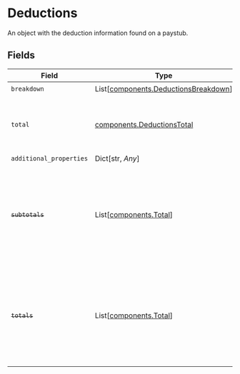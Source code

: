 # Deductions

An object with the deduction information found on a paystub.


## Fields

| Field                                                                                                                   | Type                                                                                                                    | Required                                                                                                                | Description                                                                                                             |
| ----------------------------------------------------------------------------------------------------------------------- | ----------------------------------------------------------------------------------------------------------------------- | ----------------------------------------------------------------------------------------------------------------------- | ----------------------------------------------------------------------------------------------------------------------- |
| `breakdown`                                                                                                             | List[[components.DeductionsBreakdown](../../models/components/deductionsbreakdown.md)]                                  | :heavy_check_mark:                                                                                                      | N/A                                                                                                                     |
| `total`                                                                                                                 | [components.DeductionsTotal](../../models/components/deductionstotal.md)                                                | :heavy_check_mark:                                                                                                      | An object representing the total deductions for the pay period                                                          |
| `additional_properties`                                                                                                 | Dict[str, *Any*]                                                                                                        | :heavy_minus_sign:                                                                                                      | N/A                                                                                                                     |
| ~~`subtotals`~~                                                                                                         | List[[components.Total](../../models/components/total.md)]                                                              | :heavy_minus_sign:                                                                                                      | : warning: ** DEPRECATED **: This will be removed in a future release, please migrate away from it as soon as possible. |
| ~~`totals`~~                                                                                                            | List[[components.Total](../../models/components/total.md)]                                                              | :heavy_minus_sign:                                                                                                      | : warning: ** DEPRECATED **: This will be removed in a future release, please migrate away from it as soon as possible. |